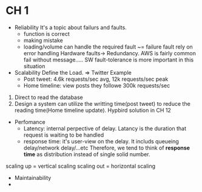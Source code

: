 # CH 1
- Reliability
It's a topic about failurs and faults. 
	- function is correct
	- making mistake
	- loading/volume can handle the required
fault ~= failure
fault rely on error handling 
Hardware faults-> Redundancy. AWS is fairly common fail without message.....  SW fault-tolerance is more important in this situation
- Scalability
Define the Load. => Twitter Example
	- Post tweet: 4.6k requests/sec avg, 12k requests/sec peak
	- Home timeline: view posts they followe 300k requests/sec
1) Direct to read the database
2) Design a system can utilize the writting time(post tweet) to reduce the reading time(Home timeline update). 
Hypbird solution in CH 12
- Perfomance
	- Latency: internal perpective of delay. Latancy is the duration that request is waiting to be handled
	- response time: it's user-view on the delay. It includs queueing delay/network delay/...etc Therefore, we tend to think of **response time** as distribution instead of single solid number.

scaling up = vertical scaling
scaling out = horizontal scaling

- Maintainability
-
<!--stackedit_data:
eyJoaXN0b3J5IjpbLTIxMzc2MzIwNzAsMzQyNzUzNTIzLDMwMz
YyMjU3NiwxOTA2ODE1MDI3LC0xNTgwMzQ2ODA0LDQzMTk5NzUw
NywyNDM0MTgyMzMsMzEyODc4NjA4LC0zODczNjQ2MTgsMzYxOT
IxMDcyLC0zMDI2Mjc0MDEsMTAwNDg3NzAyMV19
-->